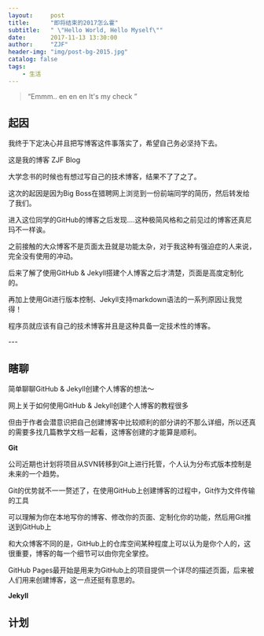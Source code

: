 ```yaml
---
layout:     post
title:      "即将结束的2017怎么霍"
subtitle:   " \"Hello World, Hello Myself\""
date:       2017-11-13 13:30:00
author:     "ZJF"
header-img: "img/post-bg-2015.jpg"
catalog: false
tags:
    - 生活
---
```


> “Emmm.. en en en It's my check ”


## 起因

我终于下定决心并且把写博客这件事落实了，希望自己务必坚持下去。

这是我的博客   ZJF Blog

大学念书的时候也有想过写自己的技术博客，结果不了了之了。

这次的起因是因为Big Boss在猎聘网上浏览到一份前端同学的简历，然后转发给了我们。

进入这位同学的GitHub的博客之后发现....这种极简风格和之前见过的博客还真尼玛不一样诶。

之前接触的大众博客不是页面太丑就是功能太杂，对于我这种有强迫症的人来说，完全没有使用的冲动。

后来了解了使用GitHub & Jekyll搭建个人博客之后才清楚，页面是高度定制化的。

再加上使用Git进行版本控制、Jekyll支持markdown语法的一系列原因让我觉得！

程序员就应该有自己的技术博客并且是这种具备一定技术性的博客。

<p id = "build"></p>
---

## 瞎聊

简单聊聊GitHub & Jekyll创建个人博客的想法～ 

网上关于如何使用GitHub & Jekyll创建个人博客的教程很多

但由于作者会潜意识把自己创建博客中比较顺利的部分讲的不那么详细，所以还真的需要多找几篇教学文档一起看，这博客创建的才能算是顺利。

**Git**

公司近期也计划将项目从SVN转移到Git上进行托管，个人认为分布式版本控制是未来的一个趋势。

Git的优势就不一一赘述了，在使用GitHub上创建博客的过程中，Git作为文件传输的工具

可以理解为你在本地写你的博客、修改你的页面、定制化你的功能，然后用Git推送到GitHub上

和大众博客不同的是，GitHub上的仓库空间某种程度上可以认为是你个人的，这很重要，博客的每一个细节可以由你完全掌控。

GitHub Pages最开始是用来为GitHub上的项目提供一个详尽的描述页面，后来被人们用来创建博客，这一点还挺有意思的。

**Jekyll** 

## 计划





